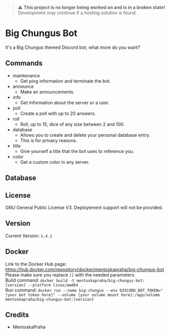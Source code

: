 > :warning: **This project is no longer being worked on and is in a broken state!** Development may continue if a hosting solution is found.

# Big Chungus Bot
It's a Big Chungus themed Discord bot, what more do you want?

## Commands
- maintenance
    - Get ping information and terminate the bot.
- announce
    - Make an announcements.
- info
    - Get information about the server or a user.
- poll
    - Create a poll with up to 20 answers.
- roll
    - Roll, up to 15, dice of any size between 2 and 100.
- database
    - Allows you to create and delete your personal database entry.
    - This is for privacy reasons.
- title
    - Give yourself a title that the bot uses to reference you.
- color
    - Get a custom color in any server.

## Database


## License
GNU General Public License V3. Deployement support will not be provided.

## Version
Current Version: `1.4.1`

## Docker
Link to the Docker Hub page: https://hub.docker.com/repository/docker/mentoskapraha/big-chungus-bot  
Please make sure you replace `[]` with the needed parameters.  
Build command: `docker build -t mentoskapraha/big-chungus-bot:[version] --platform linux/amd64 .`  
Run command: `docker run --name big-chungus --env DISCORD_BOT_TOKEN="[your bot token here]" --volume [your volume mount here]:/app/volume mentoskapraha/big-chungus-bot:[version]`  

## Credits
- MentoskaPraha
